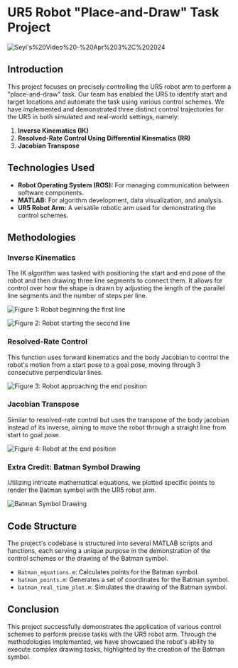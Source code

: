 
# UR5 Robot "Place-and-Draw" Task Project
 ![Seyi's%20Video%20-%20Apr%203%2C%202024](https://github.com/Seyi-roboticist/OluwaseyiR.github.io/assets/143431845/c90ffc7d-1856-41c0-b7ab-4463ea19785c)
## Introduction

This project focuses on precisely controlling the UR5 robot arm to perform a "place-and-draw" task. Our team has enabled the UR5 to identify start and target locations and automate the task using various control schemes. We have implemented and demonstrated three distinct control trajectories for the UR5 in both simulated and real-world settings, namely:

1. **Inverse Kinematics (IK)**
2. **Resolved-Rate Control Using Differential Kinematics (RR)**
3. **Jacobian Transpose**

## Technologies Used

- **Robot Operating System (ROS):** For managing communication between software components.
- **MATLAB:** For algorithm development, data visualization, and analysis.
- **UR5 Robot Arm:** A versatile robotic arm used for demonstrating the control schemes.

## Methodologies

### Inverse Kinematics

The IK algorithm was tasked with positioning the start and end pose of the robot and then drawing three line segments to connect them. It allows for control over how the shape is drawn by adjusting the length of the parallel line segments and the number of steps per line.

![Figure 1: Robot beginning the first line](<img width="523" alt="Screenshot 2024-04-03 at 4 38 20 PM" src="https://github.com/Seyi-roboticist/OluwaseyiR.github.io/assets/143431845/95cb3193-2573-4cf3-bfb5-dd9a08080a45">)

![Figure 2: Robot starting the second line](data:image/png;base64,<Base64>)

### Resolved-Rate Control

This function uses forward kinematics and the body Jacobian to control the robot's motion from a start pose to a goal pose, moving through 3 consecutive perpendicular lines.

![Figure 3: Robot approaching the end position](data:image/png;base64,<Base64>)

### Jacobian Transpose

Similar to resolved-rate control but uses the transpose of the body jacobian instead of its inverse, aiming to move the robot through a straight line from start to goal pose.

![Figure 4: Robot at the end position](data:image/png;base64,<Base64>)

### Extra Credit: Batman Symbol Drawing

Utilizing intricate mathematical equations, we plotted specific points to render the Batman symbol with the UR5 robot arm.

![Batman Symbol Drawing](data:image/png;base64,<Base64>)

## Code Structure

The project's codebase is structured into several MATLAB scripts and functions, each serving a unique purpose in the demonstration of the control schemes or the drawing of the Batman symbol.

- `Batman_equations.m`: Calculates points for the Batman symbol.
- `batman_points.m`: Generates a set of coordinates for the Batman symbol.
- `batman_real_time_plot.m`: Simulates the drawing of the Batman symbol.

## Conclusion

This project successfully demonstrates the application of various control schemes to perform precise tasks with the UR5 robot arm. Through the methodologies implemented, we have showcased the robot's ability to execute complex drawing tasks, highlighted by the creation of the Batman symbol.

